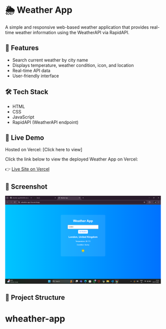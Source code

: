 # 🌦️ Weather App

A simple and responsive web-based weather application that provides real-time weather information using the WeatherAPI via RapidAPI.

## 🚀 Features
- Search current weather by city name
- Displays temperature, weather condition, icon, and location
- Real-time API data
- User-friendly interface

## 🛠️ Tech Stack
- HTML
- CSS
- JavaScript
- RapidAPI (WeatherAPI endpoint)

## 🔗 Live Demo
Hosted on Vercel: [Click here to view]

Click the link below to view the deployed Weather App on Vercel:

👉 [Live Site on Vercel](https://wheather-app-i3zu.vercel.app/)


## 📸 Screenshot
![screenshot](https://github.com/Kowshik9849/wheather-app/blob/main/Screenshot%202025-07-10%20171022.png) <!-- Optional: replace with your actual image file if you upload one -->

## 📁 Project Structure
# wheather-app

